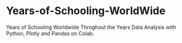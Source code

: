 # Years-of-Schooling-WorldWide
Years of Schooling Worldwide Throghout the Years Data Analysis with Python, Plotly and Pandas on Colab.
